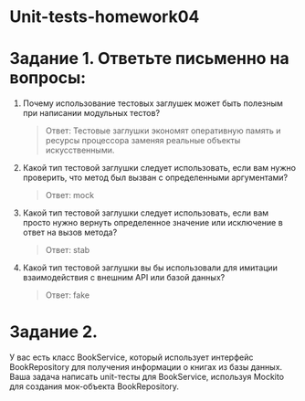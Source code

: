 # Unit-tests-homework04
# Задание 1. Ответьте письменно на вопросы:
1. Почему использование тестовых заглушек может быть полезным при написании модульных тестов?
    >Ответ: Тестовые заглушки экономят оперативную память и ресурсы процессора заменяя реальные объекты искусственными.
2. Какой тип тестовой заглушки следует использовать, если вам нужно проверить, что метод был вызван с определенными аргументами?
    >Ответ: mock
3. Какой тип тестовой заглушки следует использовать, если вам просто нужно вернуть определенное значение или исключение
в ответ на вызов метода?
    >Ответ: stab
4. Какой тип тестовой заглушки вы бы использовали для имитации взаимодействия с внешним API или базой данных?
    >Ответ: fake
# Задание 2.

У вас есть класс BookService, который использует интерфейс BookRepository для получения информации о книгах из базы данных. 
Ваша задача написать unit-тесты для BookService, используя Mockito для создания мок-объекта BookRepository.
